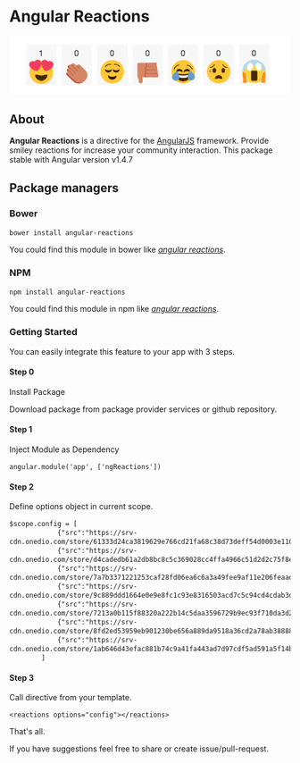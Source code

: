 # Angular Reactions

![Logo](https://github.com/frknbasaran/angular-reactions/blob/master/pic.png)

## About

**Angular Reactions** is a directive for the [AngularJS](http://angularjs.org/) framework. Provide smiley reactions for increase your community interaction. This package stable with Angular version v1.4.7



## Package managers
### Bower
```
bower install angular-reactions
```
You could find this module in bower like [_angular reactions_](http://bower.io/search/?q=angular%20reactions).

### NPM
```
npm install angular-reactions
```
You could find this module in npm like [_angular reactions_](https://www.npmjs.com/search?q=angular%20file%20upload).


### Getting Started

You can easily integrate this feature to your app with 3 steps.

#### Step 0

Install Package

Download package from package provider services or github repository.

#### Step 1

Inject Module as Dependency

```
angular.module('app', ['ngReactions'])
```

#### Step 2

Define options object in current scope.

```
$scope.config = [
			{"src":"https://srv-cdn.onedio.com/store/61333d24ca3819629e766cd21fa68c38d73deff54d0003e1107b46884d431b44.gif","count":0},
			{"src":"https://srv-cdn.onedio.com/store/d4cadedb61a2db8bc8c5c369028cc4ffa4966c51d2d2c75f8e6167c07e1ba3e1.gif","count":0},
			{"src":"https://srv-cdn.onedio.com/store/7a7b3371221253caf28fd06ea6c6a3a49fee9af11e206feaad66d7e9d72fd73e.gif","count":0},
			{"src":"https://srv-cdn.onedio.com/store/9c889ddd1664e0e9e8fc1c93e8316503acd7c5c94cd4cdab3d3161f4e3a227f1.gif","count":0},
			{"src":"https://srv-cdn.onedio.com/store/7213a0b115f88320a222b14c5daa3596729b9ec93f710da3d2f8b5a6004e9aba.gif","count":0},
			{"src":"https://srv-cdn.onedio.com/store/8fd2ed53959eb901230be656a889da9518a36cd2a78ab38888963c79e26415c5.gif","count":0},
			{"src":"https://srv-cdn.onedio.com/store/1ab646d43efac881b74c9a41fa443ad7d97cdf5ad591a5f14b4178702464eeaa.gif","count":0}
		]
```

#### Step 3

Call directive from your template.

```
<reactions options="config"></reactions>
```

That's all.

If you have suggestions feel free to share or create issue/pull-request.




